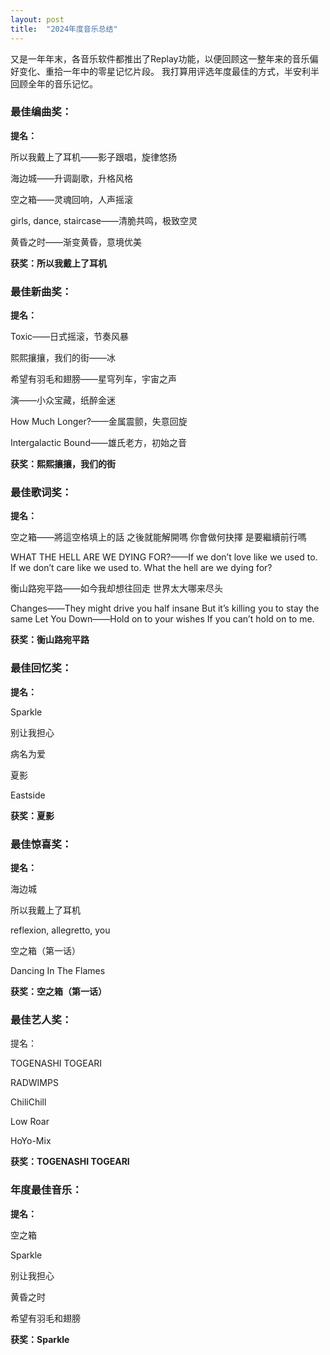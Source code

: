 ```yaml
---
layout: post
title:  "2024年度音乐总结"
---
```


又是一年年末，各音乐软件都推出了Replay功能，以便回顾这一整年来的音乐偏好变化、重拾一年中的零星记忆片段。
我打算用评选年度最佳的方式，半安利半回顾全年的音乐记忆。

### 最佳编曲奖：
**提名：**

所以我戴上了耳机——影子跟唱，旋律悠扬

海边城——升调副歌，升格风格

空之箱——灵魂回响，人声摇滚

girls, dance, staircase——清脆共鸣，极致空灵

黄昏之时——渐变黄昏，意境优美

**获奖：所以我戴上了耳机**

### 最佳新曲奖：
**提名：**

Toxic——日式摇滚，节奏风暴

熙熙攘攘，我们的街——冰

希望有羽毛和翅膀——星穹列车，宇宙之声

演——小众宝藏，纸醉金迷

How Much Longer?——金属震颤，失意回旋

Intergalactic Bound——雄氏老方，初始之音

**获奖：熙熙攘攘，我们的街**

### 最佳歌词奖：
**提名：**

空之箱——將這空格填上的話 之後就能解開嗎 你會做何抉擇 是要繼續前行嗎

WHAT THE HELL ARE WE DYING FOR?——If we don’t love like we used to. If we don’t care like we used to. What the hell are we dying for?

衡山路宛平路——如今我却想往回走 世界太大哪来尽头

Changes——They might drive you half insane But it’s killing you to stay the same
Let You Down——Hold on to your wishes If you can’t hold on to me.

**获奖：衡山路宛平路**

### 最佳回忆奖：
**提名：**

Sparkle

别让我担心

病名为爱

夏影

Eastside

**获奖：夏影**

### 最佳惊喜奖：
**提名：**

海边城

所以我戴上了耳机

reflexion, allegretto, you

空之箱（第一话）

Dancing In The Flames 

**获奖：空之箱（第一话）**

### 最佳艺人奖：
提名：

TOGENASHI TOGEARI

RADWIMPS

ChiliChill

Low Roar

HoYo-Mix

**获奖：TOGENASHI TOGEARI**

### 年度最佳音乐：
**提名：**

空之箱

Sparkle

别让我担心

黄昏之时

希望有羽毛和翅膀

**获奖：Sparkle**